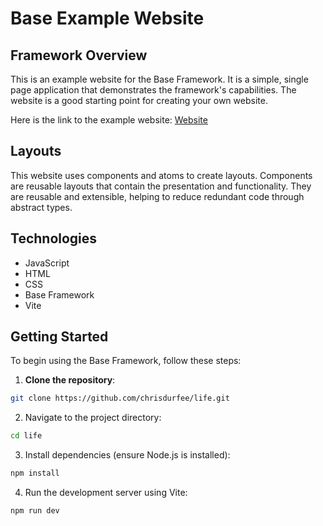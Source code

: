 # Base Example Website

## Framework Overview

This is an example website for the Base Framework. It is a simple, single page application that demonstrates the framework's capabilities. The website is a good starting point for creating your own website.

Here is the link to the example website: [Website](https://chrisdurfee.github.io/life/)

## Layouts

This website uses components and atoms to create layouts. Components are reusable layouts that contain the presentation and functionality. They are reusable and extensible, helping to reduce redundant code through abstract types.

## Technologies

- JavaScript
- HTML
- CSS
- Base Framework
- Vite

## Getting Started

To begin using the Base Framework, follow these steps:

1. **Clone the repository**:
```bash
git clone https://github.com/chrisdurfee/life.git
```

2. Navigate to the project directory:
```bash
cd life
```
3. Install dependencies (ensure Node.js is installed):
```bash
npm install
```

4. Run the development server using Vite:
```bash
npm run dev
```